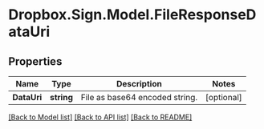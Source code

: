 # Dropbox.Sign.Model.FileResponseDataUri

## Properties

Name | Type | Description | Notes
------------ | ------------- | ------------- | -------------
**DataUri** | **string** |  File as base64 encoded string.  | [optional] 

[[Back to Model list]](../README.md#documentation-for-models) [[Back to API list]](../README.md#documentation-for-api-endpoints) [[Back to README]](../README.md)

